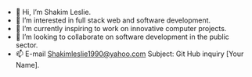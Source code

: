 - 👋 Hi, I’m Shakim Leslie.
- 👀 I’m interested in full stack web and software development.
- 🌱 I’m currently inspiring to work on innovative computer projects.
- 💞️ I’m looking to collaborate on software development in the public sector.
- 📫 E-mail Shakimleslie1990@yahoo.com  Subject: Git Hub inquiry [Your Name].
